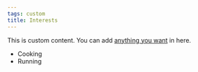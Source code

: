 ```yaml
---
tags: custom
title: Interests
---
```


This is custom content. You can add [anything you want](https://www.youtube.com/watch?v=dQw4w9WgXcQ) in here.


* Cooking
* Running